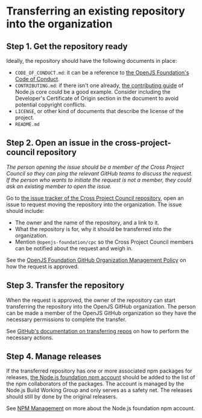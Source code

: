 # Transferring an existing repository into the organization

## Step 1. Get the repository ready

Ideally, the repository should have the following documents in place:

- `CODE_OF_CONDUCT.md`: it can be a reference to
  [the OpenJS Foundation's Code of Conduct](https://github.com/openjs-foundation/cross-project-council/blob/master/CODE_OF_CONDUCT.md).
- `CONTRIBUTING.md`: if there isn't one already, [the contributing guide](https://github.com/nodejs/node/blob/master/CONTRIBUTING.md)
  of Node.js core could be a good example. Consider including the Developer's
  Certificate of Origin section in the document to avoid potential copyright
  conflicts.
- `LICENSE`, or other kind of documents that describe the license of
  the project.
- `README.md`

## Step 2. Open an issue in the cross-project-council repository

_The person opening the issue should be a member of the Cross Project Council
so they can ping the relevant GitHub teams to discuss the request.
If the person who wants to initiate the request is not a member, they could ask
an existing member to open the issue._

Go to [the issue tracker of the Cross Project Council repository](https://github.com/openjs-foundation/cross-project-council/issues), open an issue
to request moving the repository into the organization. The issue should include:

- The owner and the name of the repository, and a link to it.
- What the repository is for, why it should be transferred into the organization.
- Mention `@openjs-foundation/cpc` so the Cross Project Council members can be
  notified about the request and weigh in.

See the [OpenJS Foundation GitHub Organization Management Policy](https://github.com/openjs-foundation/cross-project-council/blob/master/GITHUB_ORG_MANGEMENT_POLICY.md) on how the request is approved.

## Step 3. Transfer the repository

When the request is approved, the owner of the repository can start transferring
the repository into the OpenJS GitHub organization. The person can be made a
member of the OpenJS GitHub organization so they have the necessary permissions
to complete the transfer.

See [GitHub's documentation on transferring repos](https://help.github.com/articles/about-repository-transfers/) on how to perform the
necessary actions.

## Step 4. Manage releases

If the transferred repository has one or more associated npm packages for releases,
[the Node.js foundation npm account](https://www.npmjs.com/~nodejs-foundation)
should be added to the list of the npm collaborators of the packages. The account
is managed by the Node.js Build Working Group and only serves as a safety net.
The releases should still by done by the original releasers.

See [NPM Management](./npm-management.md) on more about the Node.js foundation
npm account.

[coc]: https://github.com/nodejs/admin/blob/master/CODE_OF_CONDUCT.md
[GitHub's documentation on transferring repos]: https://help.github.com/articles/about-repository-transfers/
[Node.js GitHub Organization Management Policy]: https://github.com/nodejs/admin/blob/master/GITHUB_ORG_MANGEMENT_POLICY.md#repositories
[the contributing guide]: https://github.com/nodejs/node/blob/master/CONTRIBUTING.md
[the issue tracker of the Node.js admin repository]: https://github.com/nodejs/admin/issues
